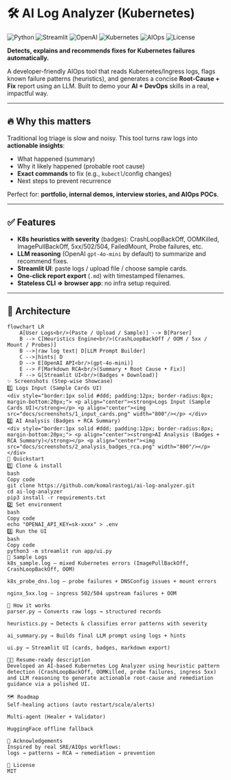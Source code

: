 # 🛠️ AI Log Analyzer (Kubernetes)

![Python](https://img.shields.io/badge/Python-3.9+-blue)
![Streamlit](https://img.shields.io/badge/Streamlit-UI-red)
![OpenAI](https://img.shields.io/badge/LLM-OpenAI-green)
![Kubernetes](https://img.shields.io/badge/Domain-Kubernetes-326CE5)
![AIOps](https://img.shields.io/badge/Category-AIOps-purple)
![License](https://img.shields.io/badge/License-MIT-lightgray)

**Detects, explains and recommends fixes for Kubernetes failures automatically.**

A developer-friendly AIOps tool that reads Kubernetes/Ingress logs, flags known failure patterns (heuristics), and generates a concise **Root-Cause + Fix** report using an LLM. Built to demo your **AI + DevOps** skills in a real, impactful way.

---

## 🔥 Why this matters
Traditional log triage is slow and noisy. This tool turns raw logs into **actionable insights**:
- What happened (summary)
- Why it likely happened (probable root cause)
- **Exact commands** to fix (e.g., `kubectl`/config changes)
- Next steps to prevent recurrence

Perfect for: **portfolio, internal demos, interview stories, and AIOps POCs**.

---

## ✅ Features
- **K8s heuristics with severity** (badges): CrashLoopBackOff, OOMKilled, ImagePullBackOff, 5xx/502/504, FailedMount, Probe failures, etc.
- **LLM reasoning** (OpenAI `gpt-4o-mini` by default) to summarize and recommend fixes.
- **Streamlit UI**: paste logs / upload file / choose sample cards.
- **One-click report export** (`.md`) with timestamped filenames.
- **Stateless CLI ⇒ browser app**: no infra setup required.

---

## 🧠 Architecture

```mermaid
flowchart LR
    A[User Logs<br/>(Paste / Upload / Sample)] --> B[Parser]
    B --> C[Heuristics Engine<br/>(CrashLoopBackOff / OOM / 5xx / Mount / Probes)]
    B -->|raw log text| D[LLM Prompt Builder]
    C -->|hints| D
    D --> E[OpenAI API<br/>(gpt-4o-mini)]
    E --> F[Markdown RCA<br/>(Summary • Root Cause • Fix)]
    F --> G[Streamlit UI<br/>(Badges + Download)]
✨ Screenshots (Step-wise Showcase)
1️⃣ Logs Input (Sample Cards UI)
<div style="border:1px solid #ddd; padding:12px; border-radius:8px; margin-bottom:20px;"> <p align="center"><strong>Logs Input (Sample Cards UI)</strong></p> <p align="center"><img src="docs/screenshots/1_input_cards.png" width="800"/></p> </div>
2️⃣ AI Analysis (Badges + RCA Summary)
<div style="border:1px solid #ddd; padding:12px; border-radius:8px; margin-bottom:20px;"> <p align="center"><strong>AI Analysis (Badges + RCA Summary)</strong></p> <p align="center"><img src="docs/screenshots/2_analysis_badges_rca.png" width="800"/></p> </div>
🚀 Quickstart
1️⃣ Clone & install
bash
Copy code
git clone https://github.com/komalrastogi/ai-log-analyzer.git
cd ai-log-analyzer
pip3 install -r requirements.txt
2️⃣ Set environment
bash
Copy code
echo "OPENAI_API_KEY=sk-xxxx" > .env
3️⃣ Run the UI
bash
Copy code
python3 -m streamlit run app/ui.py
🧪 Sample Logs
k8s_sample.log – mixed Kubernetes errors (ImagePullBackOff, CrashLoopBackOff, OOM)

k8s_probe_dns.log – probe failures + DNSConfig issues + mount errors

nginx_5xx.log – ingress 502/504 upstream failures + OOM

🧩 How it works
parser.py → Converts raw logs → structured records

heuristics.py → Detects & classifies error patterns with severity

ai_summary.py → Builds final LLM prompt using logs + hints

ui.py → Streamlit UI (cards, badges, markdown export)

🧑‍💼 Resume-ready description
Developed an AI-based Kubernetes Log Analyzer using heuristic pattern detection (CrashLoopBackOff, OOMKilled, probe failures, ingress 5xx) and LLM reasoning to generate actionable root-cause and remediation guidance via a polished UI.

🗺️ Roadmap
Self-healing actions (auto restart/scale/alerts)

Multi-agent (Healer + Validator)

HuggingFace offline fallback

🙌 Acknowledgements
Inspired by real SRE/AIOps workflows:
logs → patterns → RCA → remediation → prevention

📜 License
MIT
